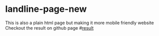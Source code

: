 # landline-page-new
This is also a plain html page but making it more mobile friendly website
Checkout the result on github page #[result](https://atul-mandavkar.github.io/landline-page-new/)
